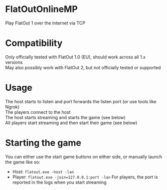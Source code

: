 # FlatOutOnlineMP
Play FlatOut 1 over the internet via TCP

# Compatibility
Only officially tested with FlatOut 1.0 (EU), should work across all 1.x versions<br>
May also possibly work with FlatOut 2, but not officially tested or supported

# Usage
The host starts to listen and port forwards the listen port (or use tools like Ngrok)<br>
The players connect to the host<br>
The host starts streaming and starts the game (see below)<br>
All players start streaming and then start their game (see below)<br>

# Starting the game
You can either use the start game buttons on either side, or manually launch the game like so:
- Host: `flatout.exe -host -lan`
- Player: `flatout.exe -join=127.0.0.1:port -lan`
For players, the port is reported in the logs when you start streaming